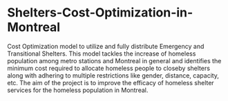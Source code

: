 # Shelters-Cost-Optimization-in-Montreal
Cost Optimization model to utilize and fully distribute Emergency and Transitional Shelters. This model tackles the increase of homeless population among metro stations and Montreal in general and identifies the minimum cost required to allocate homeless people to closeby shelters along with adhering to multiple restrictions like gender, distance, capacity, etc. 
The aim of the project is to improve the efficacy of homeless shelter services for the homeless population in Montreal. 
